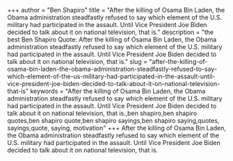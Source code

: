 +++
author = "Ben Shapiro"
title = "After the killing of Osama Bin Laden, the Obama administration steadfastly refused to say which element of the U.S. military had participated in the assault. Until Vice President Joe Biden decided to talk about it on national television, that is."
description = "the best Ben Shapiro Quote: After the killing of Osama Bin Laden, the Obama administration steadfastly refused to say which element of the U.S. military had participated in the assault. Until Vice President Joe Biden decided to talk about it on national television, that is."
slug = "after-the-killing-of-osama-bin-laden-the-obama-administration-steadfastly-refused-to-say-which-element-of-the-us-military-had-participated-in-the-assault-until-vice-president-joe-biden-decided-to-talk-about-it-on-national-television-that-is"
keywords = "After the killing of Osama Bin Laden, the Obama administration steadfastly refused to say which element of the U.S. military had participated in the assault. Until Vice President Joe Biden decided to talk about it on national television, that is.,ben shapiro,ben shapiro quotes,ben shapiro quote,ben shapiro sayings,ben shapiro saying,quotes, sayings,quote, saying, motivation"
+++
After the killing of Osama Bin Laden, the Obama administration steadfastly refused to say which element of the U.S. military had participated in the assault. Until Vice President Joe Biden decided to talk about it on national television, that is.
